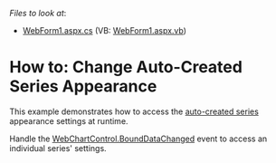 <!-- default file list -->
*Files to look at*:

* [WebForm1.aspx.cs](./CS/BoundDataChangedExample/WebForm1.aspx.cs) (VB: [WebForm1.aspx.vb](./VB/BoundDataChangedExample/WebForm1.aspx.vb))

<!-- default file list end -->

# How to: Change Auto-Created Series Appearance

This example demonstrates how to access the [auto-created series](https://docs.devexpress.com/AspNet/15950/asp.net-webforms-controls/chart-control/concepts/creating-charts/providing-data/automatic-series-creation) appearance settings at runtime.

Handle the [WebChartControl.BoundDataChanged](https://docs.devexpress.com/AspNet/DevExpress.XtraCharts.Web.WebChartControl.BoundDataChanged) event to access an individual series' settings.
